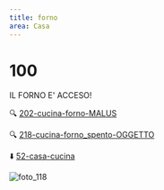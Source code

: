 ```yaml
---
title: forno
area: Casa
---
```

# 100
IL FORNO E' ACCESO!

🔍 [202-cucina-forno-MALUS](202-cucina-forno-MALUS.md)

🔍 [218-cucina-forno_spento-OGGETTO](218-cucina-forno_spento-OGGETTO.md)

⬇️ [52-casa-cucina](52-casa-cucina.md)

![foto_118](_assets/preview_color/foto_118.jpg)
